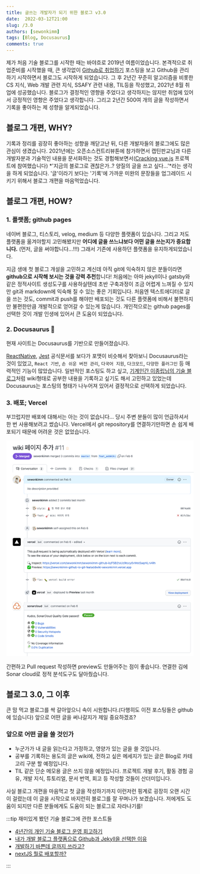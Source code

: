 ```yaml
---
title: 글쓰는 개발자가 되기 위한 블로그 v3.0
date:  2022-03-12T21:00
slug: /3.0
authors: [sewonkimm]
tags: [Blog, Docusaurus]
comments: true
---
```




제가 처음 기술 블로그를 시작한 때는 바야흐로 2019년 여름이었습니다. 본격적으로 취업준비를 시작했을 때, 큰 생각없이 [Github로 취업하기](https://sujinlee.me/professional-github/) 포스팅을 보고 Github을 관리하기 시작하면서 블로그도 시작하게 되었습니다. 그 후 2년간 꾸준히 알고리즘을 비롯한 CS 지식, Web 개발 관련 지식, SSAFY 관련 내용, TIL등을 작성했고, 2021년 8월 취업에 성공했습니다. 블로그가 결정적인 영향을 주었다고 생각하지는 않지만 취업에 있어서 긍정적인 영향은 주었다고 생각합니다. 그리고 2년간 500여 개의 글을 작성하면서 기록을 좋아하는 제 성향을 알게되었습니다.


## 블로그 개편, WHY?

기록과 정리를 굉장히 좋아하는 성향을 깨닫고난 뒤, 다른 개발자들의 블로그에도 많은 관심이 생겼습니다. 2021년에는 오픈소스컨트리뷰톤에 참가하면서 캡틴판교님과 다른 개발자분과 기술적인 내용을 문서화하는 것도 경험해보면서([Cracking vue.js](https://joshua1988.github.io/vue-camp/) 프로젝트에 참여했습니다) *'지금의 블로그로 괜찮은가..? 양질의 글을 쓰고 싶다...'*라는 생각을 하게 되었습니다. '글'이라기 보다는 '기록'에 가까운 미완의 문장들을 업그레이드 시키기 위해서 블로그 개편을 마음먹었습니다.


## 블로그 개편, HOW?

### 1. 플랫폼; github pages

네이버 블로그, 티스토리, velog, medium 등 다양한 플랫폼이 있습니다. 그리고 저도 플랫폼을 옮겨야할지 고민해봤지만 **어디에 글을 쓰느냐보다 어떤 글을 쓰는지가 중요합니다.** (먼저, 글을 써야합니다...!!!) 그래서 기존에 사용하던 플랫폼을 유지하게되었습니다.

지금 생애 첫 블로그 개설을 고민하고 계신데 아직 git에 익숙하지 않은 분들이라면 **github으로 시작해 보시는 것을 강력 추천**합니다! 처음에는 아마 jekyll이나 gatsby와 같은 정적사이트 생성도구를 사용하실텐데 초반 구축과정이 조금 어렵게 느껴질 수 있지만 git과 markdown에 익숙해 질 수 있는 좋은 기회입니다. 처음엔 텍스트에디터로 글을 쓰는 것도, commit과 push를 해야만 배포되는 것도 다른 플랫폼에 비해서 불편하지만 불편한만큼 개발적으로 얻어갈 수 있는게 많습니다. 개인적으로는 github pages를 선택한 것이 개발 인생에 있어서 큰 도움이 되었습니다.

### 2. Docusaurus 🦖

현재 사이트는 Docusaurus를 기반으로 만들어졌습니다. 

[ReactNative](https://reactnative.dev/), [Jest](https://jestjs.io/) 공식문서를 보다가 포맷이 비슷해서 찾아보니 Docusaurus라는 것이 있었고, `React 기반`, `손 쉬운 버전 관리`, `다국어 지원`, `다크모드`, `다양한 플러그인` 등 매력적인 기능이 많았습니다. 일반적인 포스팅도 하고 싶고, [기계인간 이종립님의 기술 블로그](https://johngrib.github.io/)처럼 wiki형태로 공부한 내용을 기록하고 싶기도 해서 고민하고 있었는데 Docusaurus는 포스팅의 형태가 나누어져 있어서 결정적으로 선택하게 되었습니다.
  

### 3. 배포; Vercel

부끄럽지만 배포에 대해서는 아는 것이 없습니다... 당시 주변 분들이 많이 언급하셔서 한 번 사용해보려고 썼습니다. Vercel에서 git repository를 연결하기만하면 손 쉽게 배포되기 때문에 어려운 것은 없었습니다. 

![PR](./image1.png)

간편하고 Pull request 작성하면 preview도 만들어주는 점이 좋습니다. 연결한 김에 Sonar cloud로 정적 분석도구도 달아줬습니다. 


## 블로그 3.0, 그 이후

큰 맘 먹고 블로그를 싹 갈아엎으니 속이 시원합니다.(다행히도 이전 포스팅들은 github에 있습니다) 앞으로 어떤 글을 써나갈지가 제일 중요하겠죠? 


### 앞으로 어떤 글을 쓸 것인가

- 누군가가 내 글을 읽는다고 가정하고, 영양가 있는 글을 쓸 것입니다.
- 공부를 기록하는 용도의 글은 wiki에, 전하고 싶은 메세지가 있는 글은 Blog로 카테고리 구분 할 예정입니다.
- TIL 같은 단순 메모용 글은 쓰지 않을 예정입니다. 프로젝트 개발 후기, 활동 경험 공유, 개발 지식, 튜토리얼, 문서 번역, 회고 등 작성할 것들이 산더미입니다. 


사실 블로그 개편을 마음먹고 첫 글을 작성하기까지 이런저런 핑계로 굉장히 오랜 시간이 걸렸는데 이 글을 시작으로 바지런히 블로그를 잘 꾸며나가 보겠습니다. 저에게도 도움이 되지만 다른 분들에게도 도움이 되는 블로그로 자라나기를!




:::tip 재미있게 봤던 기술 블로그에 관한 포스트들

- [4년간의 개인 기술 블로그 운영 회고하기](https://www.holaxprogramming.com/2016/11/17/blahblah-writing-as-programmer/)
- [내가 개발 블로그 플랫폼으로 Github과 Jekyll을 선택한 이유](https://wormwlrm.github.io/2018/07/07/Why-I-select-Github-and-Jekyll-for-my-development-blog.html)
- [개발하기 바쁜데 글까지 쓰라고?](https://taetaetae.github.io/2019/10/27/a-reason-for-writing/)
- [nextJS 뭘로 배포할까?](https://taeny.dev/javascript/nextjs-with-deployment-platform/)

:::
